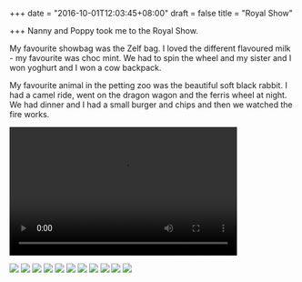 +++
date = "2016-10-01T12:03:45+08:00"
draft = false
title = "Royal Show"

+++
Nanny and Poppy took me to the Royal Show.

My favourite showbag was the Zelf bag. I loved the different flavoured milk - my favourite was choc mint. We had to spin the wheel and my sister and I won yoghurt and I won a cow backpack.

My favourite animal in the petting zoo was the beautiful soft black rabbit. I had a camel ride, went on the dragon wagon and the ferris wheel at night. We had dinner and I had a small burger and chips and then we watched the fire works.

<video controls="controls" width="400" height="226" name="Dragon Wagon" src="http://www.allaboutolivia.site/dragon_wagon.mp4"></video>

![](ferris_wheel.JPG)
![](beetle_ride.JPG)
![](bumper_cars.JPG)
![](camel_ride.JPG)
![](teacup_ride.JPG )
![](climbing.JPG)
![](rope_bridge.JPG)
![](tractor.JPG)
![](pastry.JPG)
![](tattoo.JPG)
![](zelf_showbag.jpg)
